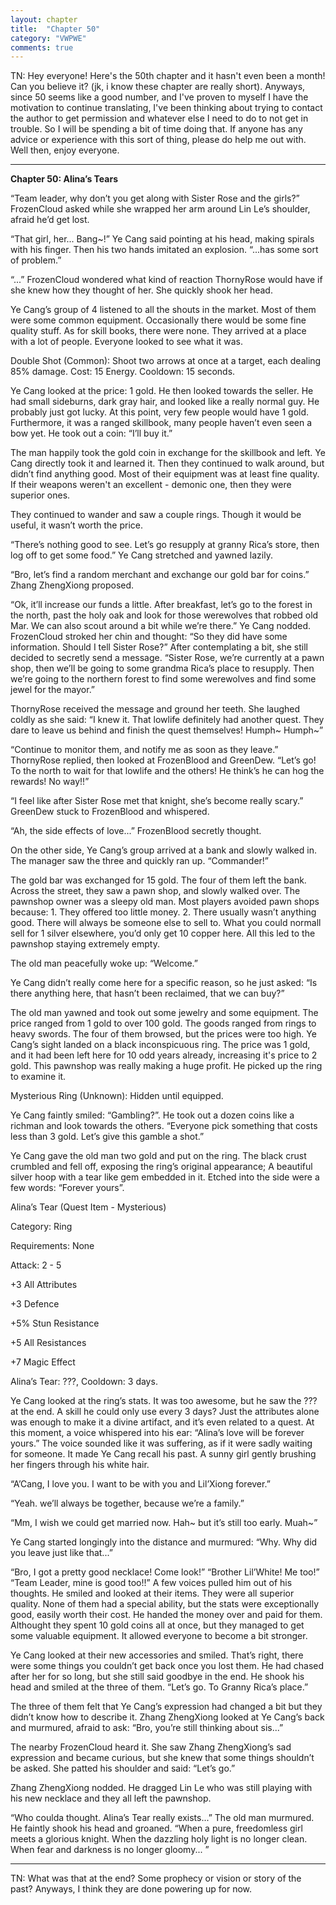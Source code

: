 ```yaml
---
layout: chapter
title:  "Chapter 50"
category: "VWPWE"
comments: true
---
```


TN: Hey everyone! Here's the 50th chapter and it hasn't even been a month! Can you believe it? (jk, i know these chapter are really short). Anyways, since 50 seems like a good number, and I've proven to myself I have the motivation to continue translating, I've been thinking about trying to contact the author to get permission and whatever else I need to do to not get in trouble. So I will be spending a bit of time doing that. If anyone has any advice or experience with this sort of thing, please do help me out with. Well then, enjoy everyone.

---

**Chapter 50: Alina’s Tears**
 
“Team leader, why don’t you get along with Sister Rose and the girls?” FrozenCloud asked while she wrapped her arm around Lin Le’s shoulder, afraid he’d get lost.
 
“That girl, her... Bang~!” Ye Cang said pointing at his head, making spirals with his finger. Then his two hands imitated an explosion. “...has some sort of problem.”
 
“...” FrozenCloud wondered what kind of reaction ThornyRose would have if she knew how they thought of her. She quickly shook her head. 
 
Ye Cang’s group of 4 listened to all the shouts in the market. Most of them were some common equipment. Occasionally there would be some fine quality stuff. As for skill books, there were none. They arrived at a place with a lot of people. Everyone looked to see what it was.
 
Double Shot (Common): Shoot two arrows at once at a target, each dealing 85% damage. Cost: 15 Energy. Cooldown: 15 seconds.
 
Ye Cang looked at the price: 1 gold. He then looked towards the seller. He had small sideburns, dark gray hair, and looked like a really normal guy. He probably just got lucky. At this point, very few people would have 1 gold. Furthermore, it was a ranged skillbook, many people haven’t even seen a bow yet. He took out a coin: “I’ll buy it.”
 
The man happily took the gold coin in exchange for the skillbook and left. Ye Cang directly took it and learned it. Then they continued to walk around, but didn’t find anything good. Most of their equipment was at least fine quality. If their weapons weren't an excellent - demonic one, then they were superior ones.
 
They continued to wander and saw a couple rings. Though it would be useful, it wasn’t worth the price. 
 
“There’s nothing good to see. Let’s go resupply at granny Rica’s store, then log off to get some food.” Ye Cang stretched and yawned lazily.
 
“Bro, let’s find a random merchant and exchange our gold bar for coins.” Zhang ZhengXiong proposed.
 
“Ok, it’ll increase our funds a little. After breakfast, let’s go to the forest in the north, past the holy oak and look for those werewolves that robbed old Mar. We can also scout around a bit while we’re there.” Ye Cang nodded. FrozenCloud stroked her chin and thought: “So they did have some information. Should I tell Sister Rose?” After contemplating a bit, she still decided to secretly send a message. “Sister Rose, we’re currently at a pawn shop, then we’ll be going to some grandma Rica’s place to resupply. Then we’re going to the northern forest to find some werewolves and find some jewel for the mayor.”
 
ThornyRose received the message and ground her teeth. She laughed coldly as she said: “I knew it. That lowlife definitely had another quest. They dare to leave us behind and finish the quest themselves! Humph~ Humph~”
 
“Continue to monitor them, and notify me as soon as they leave.” ThornyRose replied, then looked at FrozenBlood and GreenDew. “Let’s go! To the north to wait for that lowlife and the others! He think’s he can hog the rewards! No way!!”
 
“I feel like after Sister Rose met that knight, she’s become really scary.” GreenDew stuck to FrozenBlood and whispered.
 
“Ah, the side effects of love...” FrozenBlood secretly thought.
 
On the other side, Ye Cang’s group arrived at a bank and slowly walked in. The manager saw the three and quickly ran up. “Commander!”
 
The gold bar was exchanged for 15 gold. The four of them left the bank. Across the street, they saw a pawn shop, and slowly walked over. The pawnshop owner was a sleepy old man. Most players avoided pawn shops because: 1. They offered too little money. 2. There usually wasn’t anything good. There will always be someone else to sell to. What you could normall sell for 1 silver elsewhere, you’d only get 10 copper here. All this led to the pawnshop staying extremely empty.
 
The old man peacefully woke up: “Welcome.”
 
Ye Cang didn’t really come here for a specific reason, so he just asked: “Is there anything here, that hasn’t been reclaimed, that we can buy?”
 
The old man yawned and took out some jewelry and some equipment. The price ranged from 1 gold to over 100 gold. The goods ranged from rings to heavy swords. The four of them browsed, but the prices were too high. Ye Cang’s sight landed on a black inconspicuous ring. The price was 1 gold, and it had been left here for 10 odd years already, increasing it's price to 2 gold. This pawnshop was really making a huge profit. He picked up the ring to examine it.
 
Mysterious Ring (Unknown): Hidden until equipped.
 
Ye Cang faintly smiled: “Gambling?”. He took out a dozen coins like a richman and look towards the others. “Everyone pick something that costs less than 3 gold. Let’s give this gamble a shot.”
 
Ye Cang gave the old man two gold and put on the ring. The black crust crumbled and fell off, exposing the ring’s original appearance; A beautiful silver hoop with a tear like gem embedded in it. Etched into the side were a few words: “Forever yours”.
 
Alina’s Tear (Quest Item - Mysterious)
 
Category: Ring
 
Requirements: None
 
Attack: 2 - 5
 
+3 All Attributes
 
+3 Defence
 
+5% Stun Resistance
 
+5 All Resistances
 
+7 Magic Effect
 
Alina’s Tear: ???, Cooldown: 3 days.
 
Ye Cang looked at the ring’s stats. It was too awesome, but he saw the ??? at the end. A skill he could only use every 3 days? Just the attributes alone was enough to make it a divine artifact, and it’s even related to a quest. At this moment, a voice whispered into his ear: “Alina’s love will be forever yours.” The voice sounded like it was suffering, as if it were sadly waiting for someone. It made Ye Cang recall his past. A sunny girl gently brushing her fingers through his white hair. 
 
“A’Cang, I love you. I want to be with you and Lil’Xiong forever.”
 
“Yeah. we’ll always be together, because we’re a family.”
 
“Mm, I wish we could get married now. Hah~ but it’s still too early. Muah~”
 
Ye Cang started longingly into the distance and murmured: “Why. Why did you leave just like that...”
 
“Bro, I got a pretty good necklace! Come look!” “Brother Lil’White! Me too!” “Team Leader, mine is good too!!” A few voices pulled him out of his thoughts. He smiled and looked at their items. They were all superior quality. None of them had a special ability, but the stats were exceptionally good, easily worth their cost. He handed the money over and paid for them. Althought they spent 10 gold coins all at once, but they managed to get some valuable equipment. It allowed everyone to become a bit stronger.
 
Ye Cang looked at their new accessories and smiled. That’s right, there were some things you couldn’t get back once you lost them. He had chased after her for so long, but she still said goodbye in the end. He shook his head and smiled at the three of them. “Let’s go. To Granny Rica’s place.”
 
The three of them felt that Ye Cang’s expression had changed a bit but they didn’t know how to describe it. Zhang ZhengXiong looked at Ye Cang’s back and murmured, afraid to ask: “Bro, you’re still thinking about sis...” 
 
The nearby FrozenCloud heard it. She saw Zhang ZhengXiong’s sad expression and became curious, but she knew that some things shouldn’t be asked. She patted his shoulder and said: “Let’s go.”
 
Zhang ZhengXiong nodded. He dragged Lin Le who was still playing with his new necklace and they all left the pawnshop.
 
“Who coulda thought. Alina’s Tear really exists...” The old man murmured. He faintly shook his head and groaned. “When a pure, freedomless girl meets a glorious knight. When the dazzling holy light is no longer clean. When fear and darkness is no longer gloomy... ”

---

TN: What was that at the end? Some prophecy or vision or story of the past? Anyways, I think they are done powering up for now.